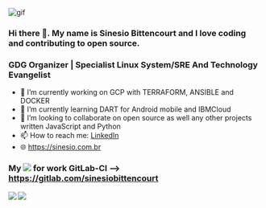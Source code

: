 ![gif](https://github.com/sinesiobittencourt/sinesiobittencourt/blob/master/vwmu-header.gif)
### Hi there 👋. My name is Sinesio Bittencourt and I love coding and contributing to open source.
### GDG Organizer | Specialist Linux System/SRE And Technology Evangelist

- 🔭 I’m currently working on GCP with TERRAFORM, ANSIBLE and DOCKER
- 🌱 I’m currently learning DART for Android mobile and IBMCloud 
- 👯 I’m looking to collaborate on open source as well any other projects written JavaScript and Python
- 📫 How to reach me: [LinkedIn](https://www.linkedin.com/in/sinesiobittencourt)
- 🌐 https://sinesio.com.br

### My ![](https://about.gitlab.com/images/press/logo/png/gitlab-icon-rgb.png) for work GitLab-CI --> https://gitlab.com/sinesiobittencourt


<img align='left' src="https://github-readme-stats.vercel.app/api?username=sinesiobittencourt&show_icons=true">


<img align='left' src="https://github-readme-stats.vercel.app/api/top-langs?username=sinesiobittencourt&show_icons=true">


